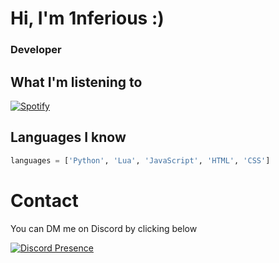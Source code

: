<h1 align="left">Hi, I'm 1nferious :)</h1>
<h3 align="left">Developer</h3>

## What I'm listening to
 [![Spotify](https://novatorem-m5ldv9e20-1nferious.vercel.app/api/spotify?background_color=0d1117&border_color=ffffff)](https://open.spotify.com/user/1nferious)

## Languages I know 
```py
languages = ['Python', 'Lua', 'JavaScript', 'HTML', 'CSS']
```
<h1 align="left">Contact</h1>
<p align="left">You can DM me on Discord by clicking below</p>

[![Discord Presence](https://lanyard.cnrad.dev/api/829532006735806476)](https://discord.com/users/829532006735806476)

